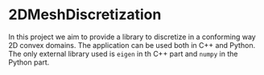 # 2DMeshDiscretization
In this project we aim to provide a library to discretize in a conforming way 2D convex domains. The application can be used both in C++ and Python.
The only external library used is `eigen` in th C++ part and `numpy` in the Python part.
